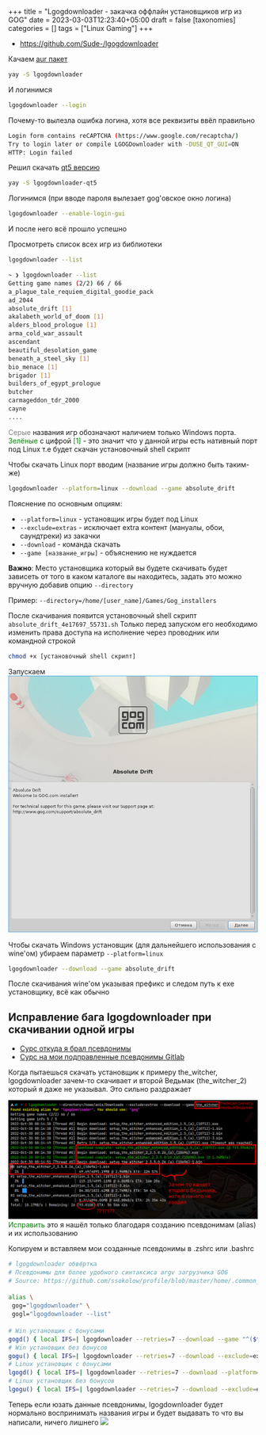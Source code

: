+++
title = "Lgogdownloader - закачка оффлайн установщиков игр из GOG"
date = 2023-03-03T12:23:40+05:00
draft = false
[taxonomies]
categories = []
tags = ["Linux Gaming"]
+++
* https://github.com/Sude-/lgogdownloader

Качаем [aur пакет](https://aur.archlinux.org/packages/lgogdownloader)
```bash
yay -S lgogdownloader
```

И логинимся
```bash
lgogdownloader --login
```

Почему-то вылезла ошибка логина, хотя все реквизиты ввёл правильно
```sh
Login form contains reCAPTCHA (https://www.google.com/recaptcha/)
Try to login later or compile LGOGDownloader with -DUSE_QT_GUI=ON
HTTP: Login failed
```

Решил скачать [qt5 версию](https://aur.archlinux.org/packages/lgogdownloader-qt5)
```bash
yay -S lgogdownloader-qt5
```

Логинимся (при вводе пароля вылезает gog'овское окно логина)
```bash
lgogdownloader --enable-login-gui
```

И после него всё прошло успешно

Просмотреть список всех игр из библиотеки
```bash
lgogdownloader --list
```
```sh
~ ❯ lgogdownloader --list
Getting game names (2/2) 66 / 66
a_plague_tale_requiem_digital_goodie_pack
ad_2044
absolute_drift [1]
akalabeth_world_of_doom [1]
alders_blood_prologue [1]
arma_cold_war_assault
ascendant
beautiful_desolation_game
beneath_a_steel_sky [1]
bio_menace [1]
brigador [1]
builders_of_egypt_prologue
butcher
carmageddon_tdr_2000
cayne
....
```

<span style="color:gray">Серые</span> названия игр обозначают наличием только Windows порта.
<span style="color:green">Зелёные</span> с цифрой <span style="color:green">[1]</span> - это значит что у данной игры есть нативный порт под Linux т.е будет скачан установочный shell скрипт

Чтобы скачать Linux порт вводим (название игры должно быть таким-же)
```bash
lgogdownloader --platform=linux --download --game absolute_drift
```

Пояснение по основным опциям:
* ``--platform=linux`` - установщик игры будет под Linux
* ``--exclude=extras`` - исключает extra контент (мануалы, обои, саундтреки) из закачки
* ``--download`` - команда скачать
* ``--game [название_игры]`` - объяснению не нуждается

**Важно**: Место установщика который вы будете скачивать будет зависеть от того в каком каталоге вы находитесь, задать это можно вручную добавив опцию ``--directory``

Пример: ``--directory=/home/[user_name]/Games/Gog_installers``

После скачивания появится установочный shell скрипт `absolute_drift_4e17697_55731.sh`
Только перед запуском его необходимо изменить права доступа на исполнение через проводник или командной строкой
```bash
chmod +x [установочный shell скрипт]
```

Запускаем
![](/images/lgogdownloader-archlinux/1667058827.png)

Чтобы скачать Windows установщик (для дальнейшего использования с wine'ом) убираем параметр ``--platform=linux``
```bash
lgogdownloader --download --game absolute_drift
```

После скачивания wine'ом указывая префикс и следом путь к exe установщику, всё как обычно
## Исправление бага lgogdownloader при скачивании одной игры
* [Сурс откуда я брал псевдонимы](https://github.com/ssokolow/profile/blob/0e1bb67e1c83b58e2c49d89b06b1fd3928273614/home/.common_sh_init/aliases#L120-L137)
* [Сурс на мои подправленные псевдонимы Gitlab](https://gitlab.com/anzix/dotfiles/-/blob/master/base/zsh/.config/zsh/aliases.zsh#L125-140)

Когда пытаешься скачать установщик к примеру the_witcher, lgogdownloader зачем-то скачивает и второй Ведьмак (the_witcher_2) который я даже не указывал. Это сильно раздражает

![](/images/lgogdownloader-archlinux/swappy-20221030-004734.png)
<span style="color:green">Исправить</span> это я нашёл только благодаря созданию псевдонимам (alias) и их использованию

Копируем и вставляем мои созданные псевдонимы в .zshrc или .bashrc
```bash
# lgogdownloader обвёртка
# Псевдонимы для более удобного синтаксиса argv загрузчика GOG
# Source: https://github.com/ssokolow/profile/blob/master/home/.common_sh_init/aliases

alias \
 gog="lgogdownloader" \
 gogl="lgogdownloader --list"

# Win установщик с бонусами
gogd() { local IFS=| lgogdownloader --retries=7 --download --game "^($*)\$";}
# Win установщик без бонусов
gogu() { local IFS=| lgogdownloader --retries=7 --download --exclude=extras --game "^($*)\$";}
# Linux установщик с бонусами
lgogd() { local IFS=| lgogdownloader --retries=7 --download --platform=linux --game "^($*)\$";}
# Linux установщик без бонусов
lgogu() { local IFS=| lgogdownloader --retries=7 --download --exclude=extras --platform=linux --game "^($*)\$";}
```

Теперь если юзать данные псевдонимы, lgogdownloader будет нормально воспринимать названия игры и будет выдавать то что вы написали, ничего лишнего
![](/images/lgogdownloader-fix.png)

